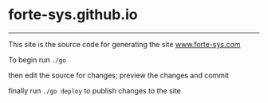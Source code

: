 # forte-sys.github.io
---------

This site is the source code for generating the site www.forte-sys.com

To begin run `./go`

then edit the source for changes; preview the changes and commit

finally run `./go deploy` to publish changes to the site
